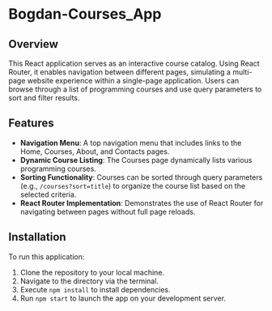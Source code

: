 
# Bogdan-Courses_App

## Overview

This React application serves as an interactive course catalog. Using React Router, it enables navigation between different pages, simulating a multi-page website experience within a single-page application. Users can browse through a list of programming courses and use query parameters to sort and filter results.

## Features

- **Navigation Menu**: A top navigation menu that includes links to the Home, Courses, About, and Contacts pages.
- **Dynamic Course Listing**: The Courses page dynamically lists various programming courses.
- **Sorting Functionality**: Courses can be sorted through query parameters (e.g., `/courses?sort=title`) to organize the course list based on the selected criteria.
- **React Router Implementation**: Demonstrates the use of React Router for navigating between pages without full page reloads.

## Installation

To run this application:

1. Clone the repository to your local machine.
2. Navigate to the directory via the terminal.
3. Execute `npm install` to install dependencies.
4. Run `npm start` to launch the app on your development server.
